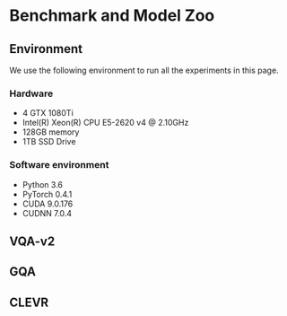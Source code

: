 # Benchmark and Model Zoo

## Environment

We use the following environment to run all the experiments in this page.

### Hardware

- 4 GTX 1080Ti
- Intel(R) Xeon(R) CPU E5-2620 v4 @ 2.10GHz
- 128GB memory
- 1TB SSD Drive

### Software environment

- Python 3.6
- PyTorch 0.4.1
- CUDA 9.0.176
- CUDNN 7.0.4

## VQA-v2


## GQA


## CLEVR



